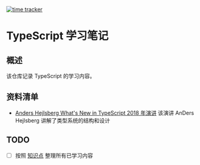 [![time tracker](https://wakatime.com/badge/github/zenHeart/learn-typescript.svg)](https://wakatime.com/badge/github/zenHeart/learn-typescript)

# TypeScript 学习笔记

## 概述
该仓库记录 TypeScript 的学习内容。


## 资料清单
* [Anders Hejlsberg What's New in TypeScript 2018 年演讲](https://www.bilibili.com/video/av45934089) 该演讲 AnDers Hejlsberg 讲解了类型系统的结构和设计


## TODO
* [ ] 按照 [知识点](./doc/cheatsheet.md) 整理所有已学习内容
